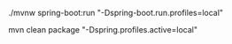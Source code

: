 ./mvnw spring-boot:run "-Dspring-boot.run.profiles=local"

mvn clean package "-Dspring.profiles.active=local"
